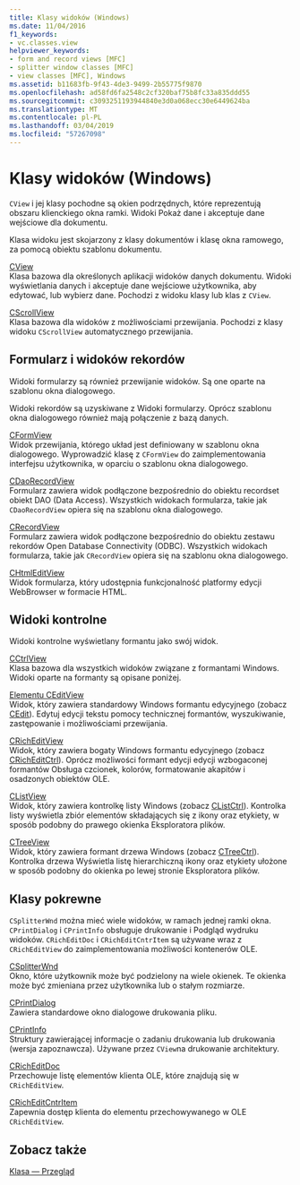 ```yaml
---
title: Klasy widoków (Windows)
ms.date: 11/04/2016
f1_keywords:
- vc.classes.view
helpviewer_keywords:
- form and record views [MFC]
- splitter window classes [MFC]
- view classes [MFC], Windows
ms.assetid: b11683fb-9f43-4de3-9499-2b55775f9870
ms.openlocfilehash: ad58fd6fa2548c2cf320baf75b8fc33a835ddd55
ms.sourcegitcommit: c3093251193944840e3d0a068ecc30e6449624ba
ms.translationtype: MT
ms.contentlocale: pl-PL
ms.lasthandoff: 03/04/2019
ms.locfileid: "57267098"
---
```

# <a name="view-classes-windows"></a>Klasy widoków (Windows)

`CView` i jej klasy pochodne są okien podrzędnych, które reprezentują obszaru klienckiego okna ramki. Widoki Pokaż dane i akceptuje dane wejściowe dla dokumentu.

Klasa widoku jest skojarzony z klasy dokumentów i klasę okna ramowego, za pomocą obiektu szablonu dokumentu.

[CView](../mfc/reference/cview-class.md)<br/>
Klasa bazowa dla określonych aplikacji widoków danych dokumentu. Widoki wyświetlania danych i akceptuje dane wejściowe użytkownika, aby edytować, lub wybierz dane. Pochodzi z widoku klasy lub klas z `CView`.

[CScrollView](../mfc/reference/cscrollview-class.md)<br/>
Klasa bazowa dla widoków z możliwościami przewijania. Pochodzi z klasy widoku `CScrollView` automatycznego przewijania.

## <a name="form-and-record-views"></a>Formularz i widoków rekordów

Widoki formularzy są również przewijanie widoków. Są one oparte na szablonu okna dialogowego.

Widoki rekordów są uzyskiwane z Widoki formularzy. Oprócz szablonu okna dialogowego również mają połączenie z bazą danych.

[CFormView](../mfc/reference/cformview-class.md)<br/>
Widok przewijania, którego układ jest definiowany w szablonu okna dialogowego. Wyprowadzić klasę z `CFormView` do zaimplementowania interfejsu użytkownika, w oparciu o szablonu okna dialogowego.

[CDaoRecordView](../mfc/reference/cdaorecordview-class.md)<br/>
Formularz zawiera widok podłączone bezpośrednio do obiektu recordset obiekt DAO (Data Access). Wszystkich widokach formularza, takie jak `CDaoRecordView` opiera się na szablonu okna dialogowego.

[CRecordView](../mfc/reference/crecordview-class.md)<br/>
Formularz zawiera widok podłączone bezpośrednio do obiektu zestawu rekordów Open Database Connectivity (ODBC). Wszystkich widokach formularza, takie jak `CRecordView` opiera się na szablonu okna dialogowego.

[CHtmlEditView](../mfc/reference/chtmleditview-class.md)<br/>
Widok formularza, który udostępnia funkcjonalność platformy edycji WebBrowser w formacie HTML.

## <a name="control-views"></a>Widoki kontrolne

Widoki kontrolne wyświetlany formantu jako swój widok.

[CCtrlView](../mfc/reference/cctrlview-class.md)<br/>
Klasa bazowa dla wszystkich widoków związane z formantami Windows. Widoki oparte na formanty są opisane poniżej.

[Elementu CEditView](../mfc/reference/ceditview-class.md)<br/>
Widok, który zawiera standardowy Windows formantu edycyjnego (zobacz [CEdit](../mfc/reference/cedit-class.md)). Edytuj edycji tekstu pomocy technicznej formantów, wyszukiwanie, zastępowanie i możliwościami przewijania.

[CRichEditView](../mfc/reference/cricheditview-class.md)<br/>
Widok, który zawiera bogaty Windows formantu edycyjnego (zobacz [CRichEditCtrl](../mfc/reference/cricheditctrl-class.md)). Oprócz możliwości formant edycji edycji wzbogaconej formantów Obsługa czcionek, kolorów, formatowanie akapitów i osadzonych obiektów OLE.

[CListView](../mfc/reference/clistview-class.md)<br/>
Widok, który zawiera kontrolkę listy Windows (zobacz [CListCtrl](../mfc/reference/clistctrl-class.md)). Kontrolka listy wyświetla zbiór elementów składających się z ikony oraz etykiety, w sposób podobny do prawego okienka Eksploratora plików.

[CTreeView](../mfc/reference/ctreeview-class.md)<br/>
Widok, który zawiera formant drzewa Windows (zobacz [CTreeCtrl](../mfc/reference/ctreectrl-class.md)). Kontrolka drzewa Wyświetla listę hierarchiczną ikony oraz etykiety ułożone w sposób podobny do okienka po lewej stronie Eksploratora plików.

## <a name="related-classes"></a>Klasy pokrewne

`CSplitterWnd` można mieć wiele widoków, w ramach jednej ramki okna. `CPrintDialog` i `CPrintInfo` obsługuje drukowanie i Podgląd wydruku widoków. `CRichEditDoc` i `CRichEditCntrItem` są używane wraz z `CRichEditView` do zaimplementowania możliwości kontenerów OLE.

[CSplitterWnd](../mfc/reference/csplitterwnd-class.md)<br/>
Okno, które użytkownik może być podzielony na wiele okienek. Te okienka może być zmieniana przez użytkownika lub o stałym rozmiarze.

[CPrintDialog](../mfc/reference/cprintdialog-class.md)<br/>
Zawiera standardowe okno dialogowe drukowania pliku.

[CPrintInfo](../mfc/reference/cprintinfo-structure.md)<br/>
Struktury zawierającej informacje o zadaniu drukowania lub drukowania (wersja zapoznawcza). Używane przez `CView`na drukowanie architektury.

[CRichEditDoc](../mfc/reference/cricheditdoc-class.md)<br/>
Przechowuje listę elementów klienta OLE, które znajdują się w `CRichEditView`.

[CRichEditCntrItem](../mfc/reference/cricheditcntritem-class.md)<br/>
Zapewnia dostęp klienta do elementu przechowywanego w OLE `CRichEditView`.

## <a name="see-also"></a>Zobacz także

[Klasa — Przegląd](../mfc/class-library-overview.md)
